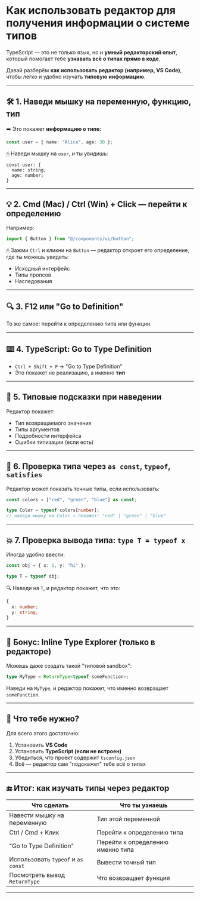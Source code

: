 # Как использовать редактор для получения информации о системе типов

TypeScript — это не только язык, но и **умный редакторский опыт**, который помогает тебе **узнавать всё о типах прямо в коде**.

Давай разберём **как использовать редактор (например, VS Code)**, чтобы легко и удобно изучать **типовую информацию**.

---

## 🛠 1. **Наведи мышку на переменную, функцию, тип**

➡️ Это покажет **информацию о типе**:

```ts
const user = { name: "Alice", age: 30 };
```

🖱 Наведи мышку на `user`, и ты увидишь:

```
const user: {
  name: string;
  age: number;
}
```

---

## 💡 2. **Cmd (Mac) / Ctrl (Win) + Click** — перейти к определению

Например:

```ts
import { Button } from "@/components/ui/button";
```

🖱 Зажми `Ctrl` и кликни на `Button` — редактор откроет его определение, где ты можешь увидеть:

* Исходный интерфейс
* Типы пропсов
* Наследования

---

## 🔍 3. **F12** или **"Go to Definition"**

То же самое: перейти к определению типа или функции.

---

## ⌨️ 4. **TypeScript: Go to Type Definition**

* `Ctrl + Shift + P` → "Go to Type Definition"
* Это покажет не реализацию, а именно **тип**

---

## 💬 5. **Типовые подсказки при наведении**

Редактор покажет:

* Тип возвращаемого значения
* Типы аргументов
* Подробности интерфейса
* Ошибки типизации (если есть)

---

## 🔁 6. **Проверка типа через `as const`, `typeof`, `satisfies`**

Редактор может показать точные типы, если использовать:

```ts
const colors = ["red", "green", "blue"] as const;

type Color = typeof colors[number];
// наведи мышку на Color → покажет: "red" | "green" | "blue"
```

---

## 💥 7. **Проверка вывода типа: `type T = typeof x`**

Иногда удобно ввести:

```ts
const obj = { x: 1, y: "hi" };

type T = typeof obj;
```

🔍 Наведи на `T`, и редактор покажет, что это:

```ts
{
  x: number;
  y: string;
}
```

---

## 🧪 Бонус: **Inline Type Explorer** (только в редакторе)

Можешь даже создать такой "типовой sandbox":

```ts
type MyType = ReturnType<typeof someFunction>;
```

Наведи на `MyType`, и редактор покажет, что именно возвращает `someFunction`.

---

## 🧰 Что тебе нужно?

Для всего этого достаточно:

1. Установить **VS Code**
2. Установить **TypeScript (если не встроен)**
3. Убедиться, что проект содержит `tsconfig.json`
4. Всё — редактор сам "подскажет" тебе всё о типах

---

## 🔚 Итог: как изучать типы через редактор

| Что сделать                        | Что ты узнаешь                    |
| ---------------------------------- | --------------------------------- |
| Навести мышку на переменную        | Тип этой переменной               |
| Ctrl / Cmd + Клик                  | Перейти к определению типа        |
| "Go to Type Definition"            | Перейти к определению именно типа |
| Использовать `typeof` и `as const` | Вывести точный тип                |
| Посмотреть вывод `ReturnType`      | Что возвращает функция            |

---

